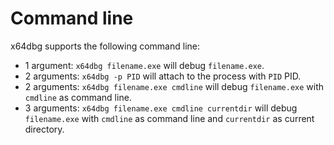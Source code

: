 # Command line

x64dbg supports the following command line:

- 1 argument: `x64dbg filename.exe` will debug `filename.exe`.
- 2 arguments: `x64dbg -p PID` will attach to the process with `PID` PID.
- 2 arguments: `x64dbg filename.exe cmdline` will debug `filename.exe` with `cmdline` as command line.
- 3 arguments: `x64dbg filename.exe cmdline currentdir` will debug `filename.exe` with `cmdline` as command line and `currentdir` as current directory.
